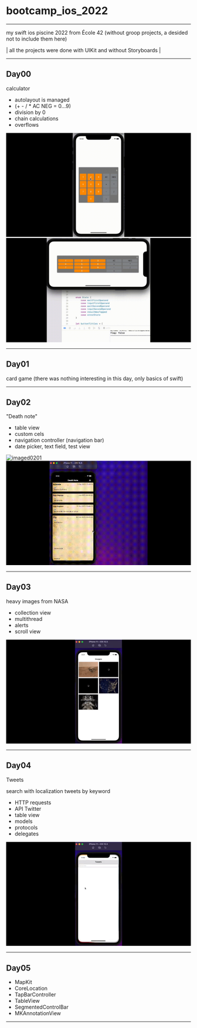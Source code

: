 # bootcamp_ios_2022
---
my swift ios piscine 2022 from École 42
(without groop projects, a desided not to include them here)

| all the projects were done with UIKit and without Storyboards |

---
## Day00 

calculator

- autolayout is managed 
- (+ - / * AC NEG = 0...9)
- division by 0
- chain calculations
- overflows

![imaged0001](https://github.com/bchelste/bootcamp_ios_2022/blob/main/utils/Day00_01.gif)
![imaged0002](https://github.com/bchelste/bootcamp_ios_2022/blob/main/utils/Day00_02.gif)


---
## Day01

card game
(there was nothing interesting in this day, only basics of swift)

---
## Day02

"Death note"

- table view
- custom cels
- navigation controller (navigation bar)
- date picker, text field, test view

![imaged0201](https://github.com/bchelste/bootcamp_ios_2022/blob/main/utils/Day02_01.gif)
![imaged0202](https://github.com/bchelste/bootcamp_ios_2022/blob/main/utils/Day02_02.gif)

---
## Day03

heavy images from NASA

- collection view
- multithread
- alerts
- scroll view

![imaged0301](https://github.com/bchelste/bootcamp_ios_2022/blob/main/utils/Day03_01.gif)

---

## Day04

Tweets

search with localization tweets by keyword

- HTTP requests
- API Twitter
- table view
- models
- protocols
- delegates

![imaged0401](https://github.com/bchelste/bootcamp_ios_2022/blob/main/utils/Day04_01.gif)

---

## Day05

- MapKit
- CoreLocation
- TapBarController
- TableView
- SegmentedControlBar
- MKAnnotationView

---



